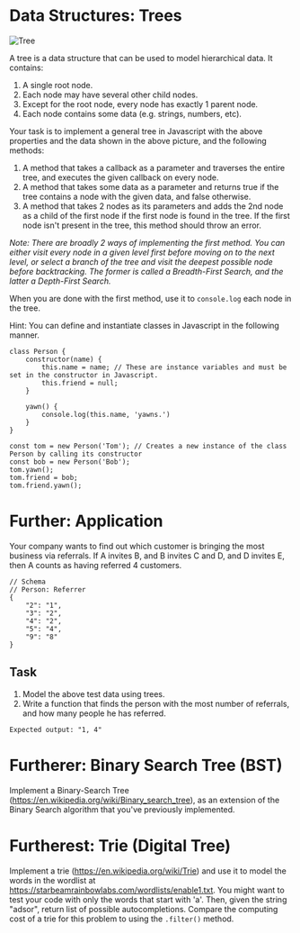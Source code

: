 # Data Structures: Trees

![Tree](https://upload.wikimedia.org/wikipedia/commons/thumb/f/f7/Binary_tree.svg/384px-Binary_tree.svg.png "A tree")

A tree is a data structure that can be used to model hierarchical data. It contains:

1. A single root node.
2. Each node may have several other child nodes.
3. Except for the root node, every node has exactly 1 parent node.
4. Each node contains some data (e.g. strings, numbers, etc).

Your task is to implement a general tree in Javascript with the above properties and the data shown in the above picture, and the following methods:

1. A method that takes a callback as a parameter and traverses the entire tree, and executes the given callback on every node.
2. A method that takes some data as a parameter and returns true if the tree contains a node with the given data, and false otherwise.
3. A method that takes 2 nodes as its parameters and adds the 2nd node as a child of the first node if the first node is found in the tree. If the first node isn't present in the tree, this method should throw an error.

_Note: There are broadly 2 ways of implementing the first method. You can either visit every node in a given level first before moving on to the next level, or select a branch of the tree and visit the deepest possible node before backtracking. The former is called a Breadth-First Search, and the latter a Depth-First Search._

When you are done with the first method, use it to `console.log` each node in the tree.

Hint: You can define and instantiate classes in Javascript in the following manner.

```
class Person {
    constructor(name) {
        this.name = name; // These are instance variables and must be set in the constructor in Javascript.
        this.friend = null;
    }

    yawn() {
        console.log(this.name, 'yawns.')
    }
}

const tom = new Person('Tom'); // Creates a new instance of the class Person by calling its constructor
const bob = new Person('Bob');
tom.yawn();
tom.friend = bob;
tom.friend.yawn();
```

# Further: Application
Your company wants to find out which customer is bringing the most business via referrals. If A invites B, and B invites C and D, and D invites E, then A counts as having referred 4 customers.

```
// Schema
// Person: Referrer
{
    "2": "1",
    "3": "2",
    "4": "2",
    "5": "4",
    "9": "8"
}
```
## Task
1. Model the above test data using trees.
2. Write a function that finds the person with the most number of referrals, and how many people he has referred.
```
Expected output: "1, 4"
```

# Furtherer: Binary Search Tree (BST)
Implement a Binary-Search Tree (https://en.wikipedia.org/wiki/Binary_search_tree), as an extension of the Binary Search algorithm that you've previously implemented.

# Furtherest: Trie (Digital Tree)
Implement a trie (https://en.wikipedia.org/wiki/Trie) and use it to model the words in the wordlist at https://starbeamrainbowlabs.com/wordlists/enable1.txt. You might want to test your code with only the words that start with 'a'. Then, given the string "adsor", return list of possible autocompletions. Compare the computing cost of a trie for this problem to using the `.filter()` method.
